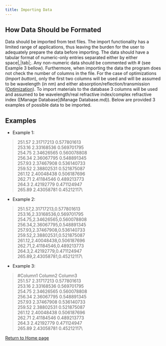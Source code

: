 ```yaml
---
title: Importing Data
---
```


## How Data Should be Formated

Data should be imported from text files. The import functionality has a limited
range of applications, thus leaving the burden for the user to adequately
prepare the data before importing. The data should have a tabular format of
numeric-only entries separated either by either space|,|tab|;. Any non-numeric data
should be commented with # (see Example 3 bellow). Furthermore, when importing
the data the program does not check the number of columns in the file. For the
case of optimizations (*Import button*), only the first two columns will be used and will be
assumed to be wavelength (in nm) and either absorption/reflection/transmission
([Optimization](Optimization.md)). To import materials to the database 3
columns will be used and assumed to be wavelength/real refractive index/complex
refractive index ([Manage Database](Manage Database.md)). Below are provided
3 examples of possible data to be imported.

## Examples

- Example 1:

> 251.57 2.31717213 0.577801613\
> 253.16 2.33168536 0.569701795\
> 254.75 2.34626565 0.560078808\
> 256.34 2.36067795 0.548891345\
> 257.93 2.37467908 0.536140733\
> 259.52 2.38802531 0.521875087\
> 261.12 2.40048438 0.506187696\
> 262.71 2.41184546 0.489213773\
> 264.3 2.42192779 0.471124947\
> 265.89 2.43058781 0.45212117\


- Example 2:

> 251.57,2.31717213,0.577801613\
> 253.16,2.33168536,0.569701795\
> 254.75,2.34626565,0.560078808\
> 256.34,2.36067795,0.548891345\
> 257.93,2.37467908,0.536140733\
> 259.52,2.38802531,0.521875087\
> 261.12,2.40048438,0.506187696\
> 262.71,2.41184546,0.489213773\
> 264.3,2.42192779,0.471124947\
> 265.89,2.43058781,0.45212117\


- Example 3:
 
> #Column1 Column2 Column3\
> 251.57 2.31717213 0.577801613\
> 253.16 2.33168536 0.569701795\
> 254.75 2.34626565 0.560078808\
> 256.34 2.36067795 0.548891345\
> 257.93 2.37467908 0.536140733\
> 259.52 2.38802531 0.521875087\
> 261.12 2.40048438 0.506187696\
> 262.71 2.41184546 0.489213773\
> 264.3 2.42192779 0.471124947\
> 265.89 2.43058781 0.45212117\

[Return to Home page](help.html)
